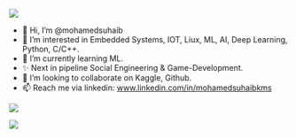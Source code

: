 ![](https://komarev.com/ghpvc/?username=mohamedsuhaib&color=brightgreen&style=plastic)

- 👋 Hi, I’m @mohamedsuhaib
- 👀 I’m interested in Embedded Systems, IOT, Liux, ML, AI, Deep Learning, Python, C/C++.
- 🌱 I’m currently learning ML.
- ✨ Next in pipeline Social Engineering & Game-Development.
- 💞️ I’m looking to collaborate on Kaggle, Github.
- 📫 Reach me via linkedin: www.linkedin.com/in/mohamedsuhaibkms

![](https://github-readme-stats.vercel.app/api?username=mohamedsuhaib&amp;show_icons=true&amp;theme=radical)

![](https://github-readme-stats.vercel.app/api/top-langs/?username=mohamedsuhaib)



<!---
mohamedsuhaib/mohamedsuhaib is a ✨ special ✨ repository because its `README.md` (this file) appears on your GitHub profile.
You can click the Preview link to take a look at your changes.
--->
